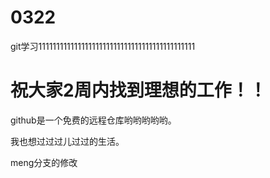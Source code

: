 # 0322
git学习11111111111111111111111111111111111111111111

# 祝大家2周内找到理想的工作！！

github是一个免费的远程仓库哟哟哟哟哟。

我也想过过过儿过过的生活。

meng分支的修改

